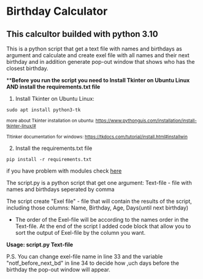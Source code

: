 # Birthday Calculator

## This calcultor builded with python 3.10

This is a python script that get a text file with names and birthdays as argument and calculate and create exel file with all names and their next birthday and in addition generate pop-out window that shows who has the closest birthday.

****Before you run the script you need to Install Tkinter on Ubuntu Linux AND install the requirements.txt file**
1.  Install Tkinter on Ubuntu Linux:
```
sudo apt install python3-tk
```           
<sub>more about Tkinter installation on ubuntu: https://www.pythonguis.com/installation/install-tkinter-linux/#</sub> 

<sub>Tltinker documentation for windows: https://tkdocs.com/tutorial/install.html#installwin</sub>

2. Install the requirements.txt file
```
pip install -r requirements.txt
```
if you have problem with modules check [here](https://www.quora.com/I-used-pip-to-install-a-library-but-when-I-import-it-it-says-Module-Not-Found-Why-is-that)

The script.py is a python script that get one argument:
Text-file - file with names and birthdays seperated by comma

The script create "Exel file" - file that will contain the results of the script, including those columns: Name, Birthday, Age, Days(until next birthday)

* The order of the Exel-file will be according to the names order in the Text-file. At the end of the script I added code block that allow you to sort the output of Exel-file by the column you want.

**Usage: script.py Text-file**

P.S. You can change exel-file name in line 33 and the variable "notf_before_next_bd" in line 34 to decide how ,uch days before the birthday the pop-out window will appear.
